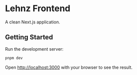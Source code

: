 # Lehnz Frontend

A clean Next.js application.

## Getting Started

Run the development server:

```bash
pnpm dev
```

Open [http://localhost:3000](http://localhost:3000) with your browser to see the result.
